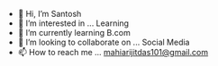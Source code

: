 - 👋 Hi, I’m Santosh
- 👀 I’m interested in ... Learning
- 🌱 I’m currently learning B.com
- 💞️ I’m looking to collaborate on ... Social Media
- 📫 How to reach me ... mahiarijitdas101@gmail.com

<!---
Mahi101725/Mahi101725 is a ✨ special ✨ repository because its `README.md` (this file) appears on your GitHub profile.
You can click the Preview link to take a look at your changes.
--->
